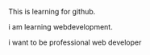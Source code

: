 This is learning for github.

i am learning webdevelopment.

i want to be professional web developer